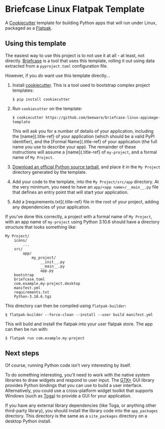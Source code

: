 # Briefcase Linux Flatpak Template

A [Cookiecutter](https://github.com/cookiecutter/cookiecutter/) template for building Python apps that will run under Linux, packaged as a [Flatpak](https://flatpak.org/).

## Using this template

The easiest way to use this project is to not use it at all - at least, not directly. [Briefcase](https://github.com/beeware/briefcase/) is a tool that uses this template, rolling it out using data extracted from a `pyproject.toml` configuration file.

However, if you *do* want use this template directly\...

1.  Install [cookiecutter](https://github.com/cookiecutter/cookiecutter). This is a tool used to bootstrap complex project templates:

        $ pip install cookiecutter

2.  Run `cookiecutter` on the template:

        $ cookiecutter https://github.com/beeware/briefcase-linux-appimage-template

    This will ask you for a number of details of your application, including the [name]{.title-ref} of your application (which should be a valid PyPI identifier), and the [Formal Name]{.title-ref} of your application (the full name you use to describe your app). The remainder of these instructions will assume a [name]{.title-ref} of `my-project`, and a formal name of `My Project`.

3.  [Download an official Python source tarball](https://www.python.org/downloads/source/), and place it in the `My Project` directory generated by the template.

4.  Add your code to the template, into the `My Project/src/app` directory. At the very minimum, you need to have an `app/<app name>/__main__.py` file that defines an entry point that will start your application.

5.  Add a [requirements.txt]{.title-ref} file in the root of your project, adding any dependencies of your application.

If you've done this correctly, a project with a formal name of `My Project`, with an app name of `my-project` using Python 3.10.6 should have a directory structure that looks something like:

    My Project/
        icons/
            ...
        src/
            app/
                my_project/
                    __init__.py
                    __main__.py
                    app.py
        bootstrap
        briefcase.toml
        com.example.my-project.desktop
        manifest.yml
        requirements.txt
        Python-3.10.6.tgz

This directory can then be compiled using `flatpak-builder`:

    $ flatpak-builder --force-clean --install --user build manifest.yml

This will build and install the flatpak into your user flatpak store. The app can then be run with:

    $ flatpak run com.example.my-project

## Next steps

Of course, running Python code isn't very interesting by itself.

To do something interesting, you'll need to work with the native system libraries to draw widgets and respond to user input. The [GTK+](https://python-gtk-3-tutorial.readthedocs.io/) GUI library provides Python bindings that you can use to build a user interface. Alternatively, you could use a cross-platform widget toolkit that supports Windows (such as [Toga](https://beeware.org/project/projects/libraries/toga)) to provide a GUI for your application.

If you have any external library dependencies (like Toga, or anything other third-party library), you should install the library code into the `app_packages` directory. This directory is the same as a `site_packages` directory on a desktop Python install.
